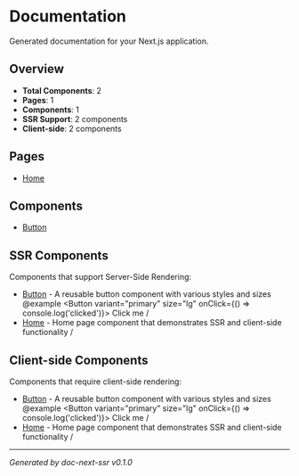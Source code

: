 # Documentation

Generated documentation for your Next.js application.

## Overview

- **Total Components**: 2
- **Pages**: 1
- **Components**: 1
- **SSR Support**: 2 components
- **Client-side**: 2 components

## Pages

- [Home](./Home.md)

## Components

- [Button](./Button.md)


## SSR Components

Components that support Server-Side Rendering:

- [Button](./Button.md) - A reusable button component with various styles and sizes @example <Button variant="primary" size="lg" onClick={() => console.log('clicked')}> Click me </Button> /
- [Home](./Home.md) - Home page component that demonstrates SSR and client-side functionality /



## Client-side Components

Components that require client-side rendering:

- [Button](./Button.md) - A reusable button component with various styles and sizes @example <Button variant="primary" size="lg" onClick={() => console.log('clicked')}> Click me </Button> /
- [Home](./Home.md) - Home page component that demonstrates SSR and client-side functionality /


---

*Generated by doc-next-ssr v0.1.0*
